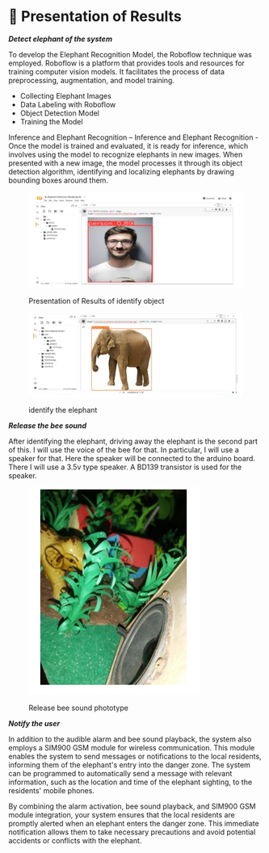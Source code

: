 # 🦣 Presentation of Results

_**Detect elephant of the system**_

To develop the Elephant Recognition Model, the Roboflow technique was employed. Roboflow is a platform that provides tools and resources for training computer vision models. It facilitates the process of data preprocessing, augmentation, and model training.

* Collecting Elephant Images
* Data Labeling with Roboflow
* Object Detection Model
* Training the Model

Inference and Elephant Recognition – Inference and Elephant Recognition - Once the model is trained and evaluated, it is ready for inference, which involves using the model to recognize elephants in new images. When presented with a new image, the model processes it through its object detection algorithm, identifying and localizing elephants by drawing bounding boxes around them.

<figure><img src="../../.gitbook/assets/Screenshot 2024-09-13 145921.png" alt=""><figcaption><p>Presentation of Results of identify object</p></figcaption></figure>



<figure><img src="../../.gitbook/assets/456.png" alt=""><figcaption><p>identify the elephant</p></figcaption></figure>

_**Release the bee sound**_

After identifying the elephant, driving away the elephant is the second part of this. I will use the voice of the bee for that. In particular, I will use a speaker for that. Here the speaker will be connected to the arduino board. There I will use a 3.5v type speaker. A BD139 transistor is used for the speaker.



<figure><img src="../../.gitbook/assets/Screenshot 2024-09-13 150356.png" alt=""><figcaption><p>Release bee sound phototype</p></figcaption></figure>

_**Notify the user**_

In addition to the audible alarm and bee sound playback, the system also employs a SIM900 GSM module for wireless communication. This module enables the system to send messages or notifications to the local residents, informing them of the elephant's entry into the danger zone. The system can be programmed to automatically send a message with relevant information, such as the location and time of the elephant sighting, to the residents' mobile phones.

By combining the alarm activation, bee sound playback, and SIM900 GSM module integration, your system ensures that the local residents are promptly alerted when an elephant enters the danger zone. This immediate notification allows them to take necessary precautions and avoid potential accidents or conflicts with the elephant.

